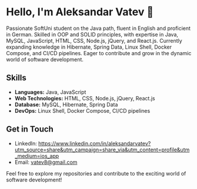 # Hello, I'm Aleksandar Vatev 👋

Passionate SoftUni student on the Java path, fluent in English and proficient in German. Skilled in OOP and SOLID principles, with expertise in Java, MySQL, JavaScript, HTML, CSS, Node.js, jQuery, and React.js. Currently expanding knowledge in Hibernate, Spring Data, Linux Shell, Docker Compose, and CI/CD pipelines. Eager to contribute and grow in the dynamic world of software development.

## Skills

- **Languages:** Java, JavaScript
- **Web Technologies:** HTML, CSS, Node.js, jQuery, React.js
- **Database:** MySQL, Hibernate, Spring Data
- **DevOps:** Linux Shell, Docker Compose, CI/CD pipelines



## Get in Touch

- LinkedIn: https://www.linkedin.com/in/aleksandarvatev?utm_source=share&utm_campaign=share_via&utm_content=profile&utm_medium=ios_app
- Email: vatev8@gmail.com

Feel free to explore my repositories and contribute to the exciting world of software development!